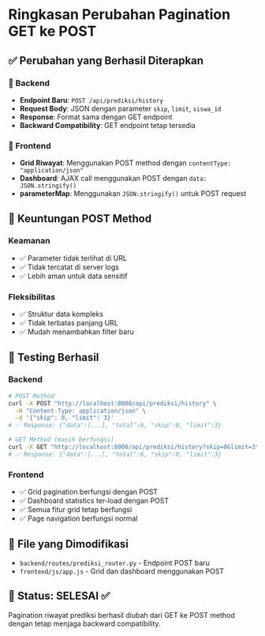 # Ringkasan Perubahan Pagination GET ke POST

## ✅ Perubahan yang Berhasil Diterapkan

### 🔧 Backend
- **Endpoint Baru**: `POST /api/prediksi/history`
- **Request Body**: JSON dengan parameter `skip`, `limit`, `siswa_id`
- **Response**: Format sama dengan GET endpoint
- **Backward Compatibility**: GET endpoint tetap tersedia

### 🎨 Frontend
- **Grid Riwayat**: Menggunakan POST method dengan `contentType: "application/json"`
- **Dashboard**: AJAX call menggunakan POST dengan `data: JSON.stringify()`
- **parameterMap**: Menggunakan `JSON.stringify()` untuk POST request

## 🎯 Keuntungan POST Method

### Keamanan
- ✅ Parameter tidak terlihat di URL
- ✅ Tidak tercatat di server logs
- ✅ Lebih aman untuk data sensitif

### Fleksibilitas
- ✅ Struktur data kompleks
- ✅ Tidak terbatas panjang URL
- ✅ Mudah menambahkan filter baru

## 🧪 Testing Berhasil

### Backend
```bash
# POST Method
curl -X POST "http://localhost:8000/api/prediksi/history" \
  -H "Content-Type: application/json" \
  -d '{"skip": 0, "limit": 3}'
# ✅ Response: {"data":[...], "total":6, "skip":0, "limit":3}

# GET Method (masih berfungsi)
curl -X GET "http://localhost:8000/api/prediksi/history?skip=0&limit=3"
# ✅ Response: {"data":[...], "total":6, "skip":0, "limit":3}
```

### Frontend
- ✅ Grid pagination berfungsi dengan POST
- ✅ Dashboard statistics ter-load dengan POST
- ✅ Semua fitur grid tetap berfungsi
- ✅ Page navigation berfungsi normal

## 📁 File yang Dimodifikasi

- `backend/routes/prediksi_router.py` - Endpoint POST baru
- `frontend/js/app.js` - Grid dan dashboard menggunakan POST

## 🚀 Status: SELESAI ✅

Pagination riwayat prediksi berhasil diubah dari GET ke POST method dengan tetap menjaga backward compatibility. 